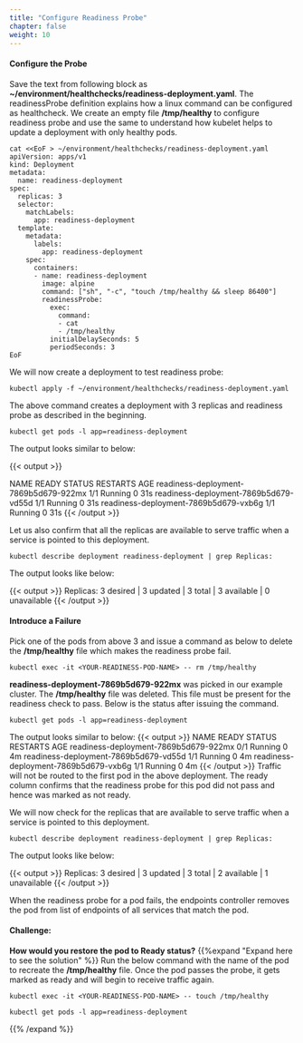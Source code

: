 ```yaml
---
title: "Configure Readiness Probe"
chapter: false
weight: 10
---
```


#### Configure the Probe

Save the text from following block as **~/environment/healthchecks/readiness-deployment.yaml**. The readinessProbe definition explains how a linux command can be configured as healthcheck. We create an empty file **/tmp/healthy** to configure readiness probe and use the same to understand how kubelet helps to update a deployment with only healthy pods. 

```
cat <<EoF > ~/environment/healthchecks/readiness-deployment.yaml
apiVersion: apps/v1
kind: Deployment
metadata:
  name: readiness-deployment
spec:
  replicas: 3
  selector:
    matchLabels:
      app: readiness-deployment
  template:
    metadata:
      labels:
        app: readiness-deployment
    spec:
      containers:
      - name: readiness-deployment
        image: alpine
        command: ["sh", "-c", "touch /tmp/healthy && sleep 86400"]
        readinessProbe:
          exec:
            command:
            - cat
            - /tmp/healthy
          initialDelaySeconds: 5
          periodSeconds: 3
EoF
```

We will now create a deployment to test readiness probe:

```
kubectl apply -f ~/environment/healthchecks/readiness-deployment.yaml
```

The above command creates a deployment with 3 replicas and readiness probe as described in the beginning.

```
kubectl get pods -l app=readiness-deployment
```

The output looks similar to below:

{{< output >}}

NAME                                    READY     STATUS    RESTARTS   AGE
readiness-deployment-7869b5d679-922mx   1/1       Running   0          31s
readiness-deployment-7869b5d679-vd55d   1/1       Running   0          31s
readiness-deployment-7869b5d679-vxb6g   1/1       Running   0          31s
{{< /output >}}

Let us also confirm that all the replicas are available to serve traffic when a service is pointed to this deployment.

```
kubectl describe deployment readiness-deployment | grep Replicas:
```

The output looks like below:

{{< output >}}
Replicas:               3 desired | 3 updated | 3 total | 3 available | 0 unavailable
{{< /output >}}

#### Introduce a Failure
Pick one of the pods from above 3 and issue a command as below to delete the **/tmp/healthy** file which makes the readiness probe fail.

```
kubectl exec -it <YOUR-READINESS-POD-NAME> -- rm /tmp/healthy
```

**readiness-deployment-7869b5d679-922mx** was picked in our example cluster. The **/tmp/healthy** file was deleted. This file must be present for the readiness check to pass. Below is the status after issuing the command.

```
kubectl get pods -l app=readiness-deployment
```

The output looks similar to below:
{{< output >}}
NAME                                    READY     STATUS    RESTARTS   AGE
readiness-deployment-7869b5d679-922mx   0/1       Running   0          4m
readiness-deployment-7869b5d679-vd55d   1/1       Running   0          4m
readiness-deployment-7869b5d679-vxb6g   1/1       Running   0          4m
{{< /output >}}
Traffic will not be routed to the first pod in the above deployment. The ready column confirms that the readiness probe for this pod did not pass and hence was marked as not ready. 

We will now check for the replicas that are available to serve traffic when a service is pointed to this deployment.

```
kubectl describe deployment readiness-deployment | grep Replicas:
```

The output looks like below:

{{< output >}}
Replicas:               3 desired | 3 updated | 3 total | 2 available | 1 unavailable
{{< /output >}}

When the readiness probe for a pod fails, the endpoints controller removes the pod from list of endpoints of all services that match the pod.

#### Challenge: 
**How would you restore the pod to Ready status?**
{{%expand "Expand here to see the solution" %}}
Run the below command with the name of the pod to recreate the **/tmp/healthy** file. Once the pod passes the probe, it gets marked as ready and will begin to receive traffic again.

```
kubectl exec -it <YOUR-READINESS-POD-NAME> -- touch /tmp/healthy
```
```
kubectl get pods -l app=readiness-deployment
```
{{% /expand %}}
